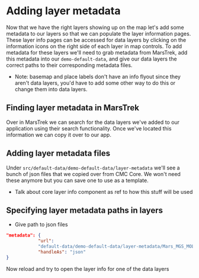 # Adding layer metadata

Now that we have the right layers showing up on the map let's add some metadata to our layers so that we can populate the layer information pages. These layer info pages can be accessed for data layers by clicking on the information icons on the right side of each layer in map controls. To add metadata for these layers we'll need to grab metadata from MarsTrek, add this metadata into our `demo-default-data`, and give our data layers the correct paths to their corresponding metadata files.
- Note: basemap and place labels don't have an info flyout since they aren't data layers, you'd have to add some other way to do this or change them into data layers.


## Finding layer metadata in MarsTrek

Over in MarsTrek we can search for the data layers we've added to our application using their search functionality. Once we've located this information we can copy it over to our app.

## Adding layer metadata files

Under `src/default-data/demo-default-data/layer-metadata` we'll see a bunch of json files that we copied over from CMC Core. We won't need these anymore but you can save one to use as a template.
- Talk about core layer info component as ref to how this stuff will be used

## Specifying layer metadata paths in layers

- Give path to json files
```JSON
"metadata": {
            "url":
            "default-data/demo-default-data/layer-metadata/Mars_MGS_MOLA_ClrShade_merge_global_463m.json",
            "handleAs": "json"
}
```

Now reload and try to open the layer info for one of the data layers